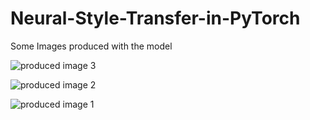 # Neural-Style-Transfer-in-PyTorch

Some Images produced with the model

![produced image 3](https://github.com/UdbhavPrasad072300/Neural-Style-Transfer-in-PyTorch/blob/main/output/generate3.png)

![produced image 2](https://github.com/UdbhavPrasad072300/Neural-Style-Transfer-in-PyTorch/blob/main/output/generate2.png)

![produced image 1](https://github.com/UdbhavPrasad072300/Neural-Style-Transfer-in-PyTorch/blob/main/output/generate1.png)
